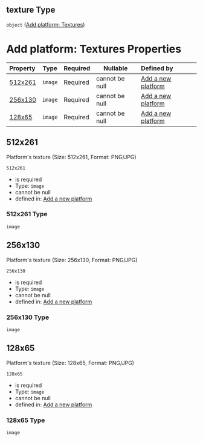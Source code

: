 ## texture Type

`object` ([Add platform: Textures](add-platform-properties-add-platform-textures.md))

# Add platform: Textures Properties

| Property            | Type    | Required | Nullable       | Defined by                                                                                                                                                                                |
| :------------------ | ------- | -------- | -------------- | :---------------------------------------------------------------------------------------------------------------------------------------------------------------------------------------- |
| [512x261](#512x261) | `image` | Required | cannot be null | [Add a new platform](add-platform-properties-add-platform-textures-properties-512x261.md "http&#x3A;//www.city-game-studio.com/add.platform.json#/properties/texture/properties/512x261") |
| [256x130](#256x130) | `image` | Required | cannot be null | [Add a new platform](add-platform-properties-add-platform-textures-properties-256x130.md "http&#x3A;//www.city-game-studio.com/add.platform.json#/properties/texture/properties/256x130") |
| [128x65](#128x65)   | `image` | Required | cannot be null | [Add a new platform](add-platform-properties-add-platform-textures-properties-128x65.md "http&#x3A;//www.city-game-studio.com/add.platform.json#/properties/texture/properties/128x65")   |

## 512x261

Platform's texture (Size: 512x261, Format: PNG/JPG)


`512x261`

-   is required
-   Type: `image`
-   cannot be null
-   defined in: [Add a new platform](add-platform-properties-add-platform-textures-properties-512x261.md "http&#x3A;//www.city-game-studio.com/add.platform.json#/properties/texture/properties/512x261")

### 512x261 Type

`image`

## 256x130

Platform's texture (Size: 256x130, Format: PNG/JPG)


`256x130`

-   is required
-   Type: `image`
-   cannot be null
-   defined in: [Add a new platform](add-platform-properties-add-platform-textures-properties-256x130.md "http&#x3A;//www.city-game-studio.com/add.platform.json#/properties/texture/properties/256x130")

### 256x130 Type

`image`

## 128x65

Platform's texture (Size: 128x65, Format: PNG/JPG)


`128x65`

-   is required
-   Type: `image`
-   cannot be null
-   defined in: [Add a new platform](add-platform-properties-add-platform-textures-properties-128x65.md "http&#x3A;//www.city-game-studio.com/add.platform.json#/properties/texture/properties/128x65")

### 128x65 Type

`image`
